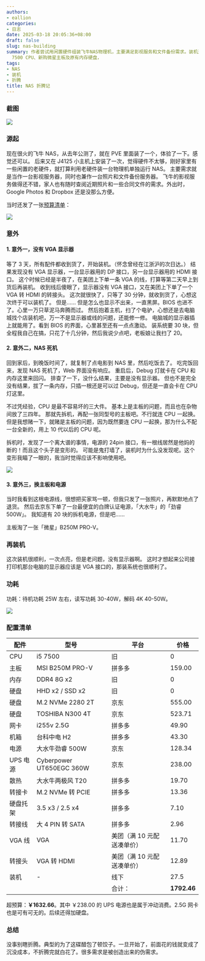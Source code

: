 ```yaml
---
authors:
- eallion
categories:
- 日志
date: 2025-03-18 20:05:36+08:00
draft: false
slug: nas-building
summary: 作者尝试用闲置硬件组装飞牛NAS物理机，主要满足影视服务和文件备份需求。装机过程接连遭遇意外：显示器接口不匹配、NAS死机后排查发现电源线断裂，最终更换主板和电源解决问题。待机功耗25W，读写时30-40W。主要配置包括旧i5
  7500 CPU、新购微星主板及原有内存硬盘，
tags:
- NAS
- 装机
- 折腾
title: NAS 折腾记
---
```


### 截图

![](fnos.png)

### 源起

现在很火的飞牛 NAS，从去年公测了，就在 PVE 里面装了一个，体验了一下。感觉还可以。
后来又在 J4125 小主机上安装了一次，觉得硬件不太够，刚好家里有一些闲置的老硬件，就打算利用老硬件装一台物理机单独运行 NAS。
主要需求就是当作一台影视服务器，同时也兼作一台照片和文件备份服务器。
飞牛的影视服务做得还不错，家人也有随时查阅近期照片和一些合同文件的需求。外出时，Google Photos 和 Dropbox 还是没那么方便。

当时还发了一张[预算清单](https://e5n.cc/@eallion/114120432589048794)：

![](nas-yusuan.png)

### 意外

#### 1. 意外一，没有 VGA 显示器

等了 3 天，所有配件都收到货了，开始装机。（怀念曾经在江浙沪的次日达。）
结果发现没有 VGA 显示器，一台显示器用的 DP 接口，另一台显示器用的 HDMI 接口。
这个时候已经是半夜了，在美团上下单一条 VGA 的线，打算等第二天早上到货后再装机。
收到线后傻眼了，显示器没有 VGA 接口，又在美团上下单了一个 VGA 转 HDMI 的转接头。
这次就很快了，只等了 30 分钟，就收到货了，心想这次终于可以装机了。
但是……
但是怎么也显示不出来，一直黑屏。BIOS 也进不了。心里一万只草泥马奔腾而过。
然后抱着主机，扫了个电驴，心想还是去电脑城找个店装机吧，万一不是显示器或线的问题，还能修一修。
电脑城的显示器插上就能用了。看到 BIOS 的界面，心里甚至还有一点点激动。
装系统要 30 块，但全程我自己在搞，只花了十几分钟，然后我说少点吧，老板娘让我扫了 20。

#### 2. 意外二，NAS 死机

回到家后，到晚饭时间了，就复制了点电影到 NAS 里，然后吃饭去了。
吃完饭回来，发现 NAS 死机了，Web 界面没有响应。
重启后，Debug 灯就卡在 CPU 和 内存这里来回闪。
排查了一下，没什么结果，主要是没有显示器。
但也不是完全没有结果，拔了一条内存，只插一根还是可以过 Debug，但还是一直会卡在 CPU 灯这里。

不过凭经验，CPU 是最不容易坏的三大件。
基本上是主板的问题，而且也在杂物间放了三四年。
那就先拆机，再配一张同型号的主板吧。不行就连 CPU 一起换。
但是我想赌一下，就赌是主板的问题，因为既然要连 CPU 一起换，那为什么不配一台全新的，用上 10 代以后的 CPU 呢。

拆机时，发现了一个离大谱的事情，电源的 24pin 接口，有一根线居然是他妈的断的！而且这个头子是变形的。
可能是鬼打墙了，装机时为什么没发现呢。这个变形我瞄了一眼的，我当时觉得应该不影响使用吧。

![](nas-dianyuanxian.png)

#### 3. 意外三，换主板和电源

当时我看到这根电源线，很想把买家骂一顿，但我只发了一张照片，再默默地点了退货。
然后去京东下单了一台最便宜的白牌认证电源，「大水牛」的「劲睿 500W」。
我知道有 20 块的拆机电源，但是吧……

主板淘了一张「微星」B250M PRO-V。

### 再装机

这次装机很顺利，一次点亮，但是老问题，没有显示器啊。
这时才想起来公司接打印机那台电脑的显示器应该是 VGA 接口的，那装系统也很顺利了。

### 功耗

功耗：待机功耗 25W 左右，读写功耗 30-40W，解码 4K 40-50W。

![](nas-gonghao.jpg)

### 配置清单

| 配件     | 型号                     | 平台                       | 价格        |
| -------- | ------------------------ | -------------------------- | ----------- |
| CPU      | i5 7500                  | 旧                         | 0           |
| 主板     | MSI B250M PRO-V          | 拼多多                     | 159.00      |
| 内存     | DDR4 8G x2               | 旧                         | 0           |
| 硬盘     | HHD x2  / SSD x2         | 旧                         | 0           |
| 硬盘     | M.2 NVMe 2280 2T         | 京东                       | 555.00      |
| 硬盘     | TOSHIBA N300 4T          | 京东                       | 523.71      |
| 网卡     | i255v 2.5G               | 拼多多                     | 49.90       |
| 机箱     | 台科中电 H2              | 拼多多                     | 43.30       |
| 电源     | 大水牛劲睿 500W          | 京东                       | 128.34      |
| UPS 电源 | Cyberpower UT650EGC 360W | 京东                       | 238.00      |
| 散热     | 大水牛两极风 T20         | 拼多多                     | 19.70       |
| 转接卡   | M.2 NVMe 转 PCIE         | 拼多多                     | 13.36       |
| 硬盘托架 | 3.5 x3 / 2.5 x4          | 拼多多                     | 7.10        |
| 转接线   | 大 4 PIN 转 SATA         | 拼多多                     | 2.96        |
| VGA 线   | VGA                      | 美团（满 10 元配送凑单价） | 11.70       |
| 转接头   | VGA 转 HDMI              | 美团（满 10 元配送凑单价） | 12.89       |
| 装机     | -                        | 线下                       | 27.5        |
|          |                          | 合计：                     | **1792.46** |

超预算：**￥1632.66**。其中 ￥238.00 的 UPS 电源也是属于冲动消费。2.5G 网卡也是可有可无的。后续还得加硬盘。

### 总结

没事别瞎折腾。典型的为了这碟醋包了顿饺子。一旦开始了，前面花的钱就变成了沉没成本，不折腾完就白花了。很多需求是被创造出来的伪需求。